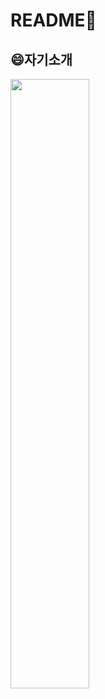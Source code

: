 # README👋
## 😄자기소개 
<img width="50%" src="https://user-images.githubusercontent.com/115774339/198040733-3bb5ff29-d085-4947-9a16-f1518448dabf.jpg"/>

<!--
**guyseoklee/guyseoklee** is a ✨ _special_ ✨ repository because its `README.md` (this file) appears on your GitHub profile.

Here are some ideas to get you started:

- 🔭 I’m currently working on ...
- 🌱 I’m currently learning ...
- 👯 I’m looking to collaborate on ...
- 🤔 I’m looking for help with ...
- 💬 Ask me about ...
- 📫 How to reach me: ...
- 😄 Pronouns: ...
- ⚡ Fun fact: ...
-->
